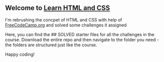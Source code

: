 ## Welcome to [Learn HTML and CSS]([https://scrimba.com/learn/htmlandcss](https://youtu.be/a_iQb1lnAEQ?si=QlpLRi8irsoCgj7x))

I'm rebrushing the concpet of HTML and CSS with help of [FreeCodeCamp.org](https://youtu.be/a_iQb1lnAEQ?si=QlpLRi8irsoCgj7x) and solved some challenges it assigned 

Here, you can find the ## SOLVED starter files for all the challenges in the course. Download the entire repo and then navigate to the folder you need - the folders are structured just like the course. 

Happy coding!
